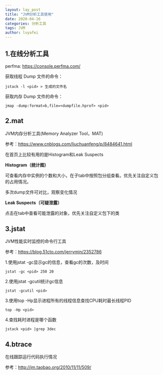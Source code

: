 ```yaml
---
layout: lay_post
title: "JVM分析工具使用"
date: 2020-04-16
categories: 分析工具
tags: JVM
author: lvyafei
---
```


## 1.在线分析工具

perfma: https://console.perfma.com/

获取线程 Dump 文件的命令：

```
jstack -l <pid> > 生成的文件名
```

获取内存 Dump 文件的命令：

```
jmap -dump:format=b,file=<dumpfile.hprof> <pid>
```
<!--more-->

## 2.mat

JVM内存分析工具(Memory Analyzer Tool，MAT)

参考：https://www.cnblogs.com/liuchuanfeng/p/8484641.html

在首页上比较有用的是Histogram和Leak Suspects

**Histogram（统计图）**

可查看内存中实例的个数和大小，在子tab中按照包分组查看。优先关注自定义包的占用情况。

多次dump文件可对比，观察变化情况

**Leak Suspects（可疑泄露）**

点击在tab中查看可能泄露的对象，优先关注自定义包下的类

## 3.jstat

JVM性能实时监控的命令行工具

参考：https://blog.51cto.com/jerrymin/2352786

1.使用jstat -gc显示gc的信息，查看gc的次数，及时间

```
jstat -gc <pid> 250 20
```

2.使用jstat -gcutil统计gc信息

```
jstat -gcutil <pid> 
```

3.使用top -Hp显示进程所有的线程信息查找CPU耗时最长线程PID

```
top -Hp <pid>
```

4.查找耗时进程是哪个函数

```
jstack <pid> |grep 3dec
```

## 4.btrace

在线跟踪运行代码执行情况

参考：http://jm.taobao.org/2010/11/11/509/